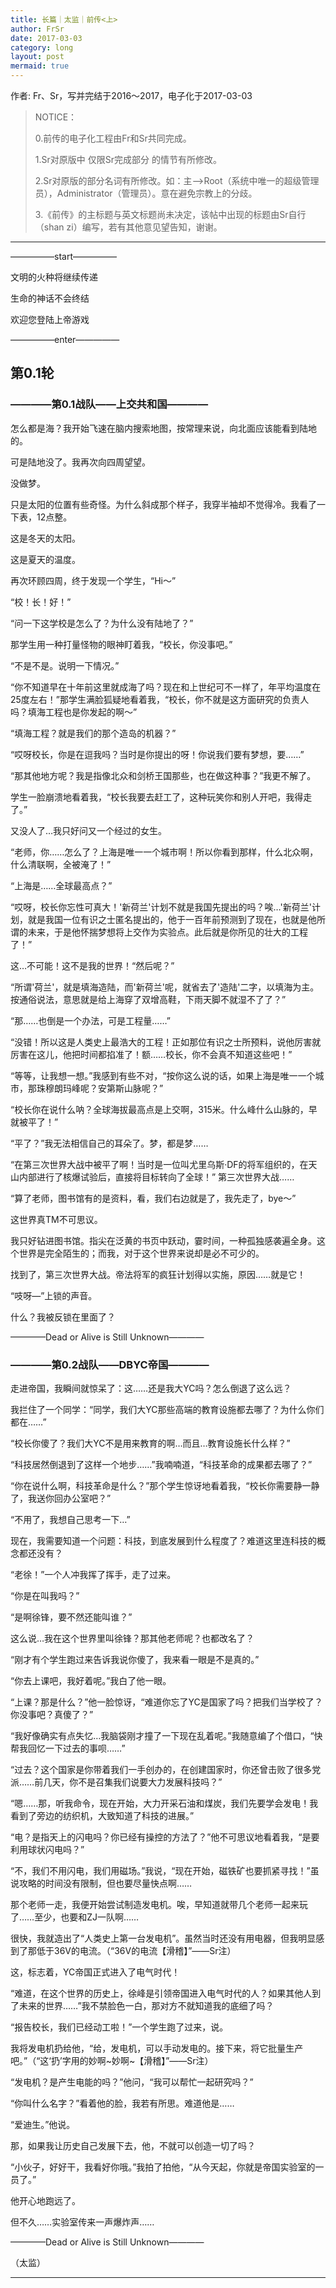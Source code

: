 ```yaml
---
title: 长篇｜太监｜前传<上>
author: FrSr
date: 2017-03-03
category: long
layout: post
mermaid: true
---
```


作者: Fr、Sr，写并完结于2016～2017，电子化于2017-03-03

>NOTICE：
>
>0.前传的电子化工程由Fr和Sr共同完成。
>
>1.Sr对原版中 仅限Sr完成部分 的情节有所修改。
>
>2.Sr对原版的部分名词有所修改。如：主—>Root（系统中唯一的超级管理员），Administrator（管理员）。意在避免宗教上的分歧。
>
>3.《前传》的主标题与英文标题尚未决定，该帖中出现的标题由Sr自行（shan zi）编写，若有其他意见望告知，谢谢。

---

—————start—————

文明的火种将继续传递

生命的神话不会终结

欢迎您登陆上帝游戏

—————enter—————

##  第0.1轮

### ————第0.1战队——上交共和国————

怎么都是海？我开始飞速在脑内搜索地图，按常理来说，向北面应该能看到陆地的。

可是陆地没了。我再次向四周望望。

没做梦。

只是太阳的位置有些奇怪。为什么斜成那个样子，我穿半袖却不觉得冷。我看了一下表，12点整。

这是冬天的太阳。

这是夏天的温度。

再次环顾四周，终于发现一个学生，“Hi～”

“校！长！好！”

“问一下这学校是怎么了？为什么没有陆地了？”

那学生用一种打量怪物的眼神盯着我，“校长，你没事吧。”

“不是不是。说明一下情况。”

“你不知道早在十年前这里就成海了吗？现在和上世纪可不一样了，年平均温度在25度左右！”那学生满脸狐疑地看着我，“校长，你不就是这方面研究的负责人吗？填海工程也是你发起的啊～”

“填海工程？就是我们的那个造岛的机器？”

“哎呀校长，你是在逗我吗？当时是你提出的呀！你说我们要有梦想，要……”

“那其他地方呢？我是指像北众和剑桥王国那些，也在做这种事？”我更不解了。

学生一脸崩溃地看着我，“校长我要去赶工了，这种玩笑你和别人开吧，我得走了。”

又没人了…我只好问又一个经过的女生。

“老师，你……怎么了？上海是唯一一个城市啊！所以你看到那样，什么北众啊，什么清联啊，全被淹了！”

“上海是……全球最高点？”

“哎呀，校长你忘性可真大！'新荷兰'计划不就是我国先提出的吗？唉…'新荷兰'计划，就是我国一位有识之士匿名提出的，他于一百年前预测到了现在，也就是他所谓的未来，于是他怀揣梦想将上交作为实验点。此后就是你所见的壮大的工程了！”

这…不可能！这不是我的世界！“然后呢？”

“所谓'荷兰'，就是填海造陆，而'新荷兰'呢，就省去了'造陆'二字，以填海为主。按通俗说法，意思就是给上海穿了双增高鞋，下雨天脚不就湿不了了？”

“那……也倒是一个办法，可是工程量……”

“没错！所以这是人类史上最浩大的工程！正如那位有识之士所预料，说他厉害就厉害在这儿，他把时间都掐准了！额……校长，你不会真不知道这些吧！”

“等等，让我想一想。”我感到有些不对，“按你这么说的话，如果上海是唯一一个城市，那珠穆朗玛峰呢？安第斯山脉呢？”

“校长你在说什么呐？全球海拔最高点是上交啊，315米。什么峰什么山脉的，早就被平了！”

“平了？”我无法相信自己的耳朵了。梦，都是梦……

“在第三次世界大战中被平了啊！当时是一位叫尤里乌斯·DF的将军组织的，在天山内部进行了核爆试验后，直接将目标转向了全球！”
第三次世界大战……

“算了老师，图书馆有的是资料，看，我们右边就是了，我先走了，bye～”

这世界真TM不可思议。

我只好钻进图书馆。指尖在泛黄的书页中跃动，霎时间，一种孤独感袭遍全身。这个世界是完全陌生的；而我，对于这个世界来说却是必不可少的。

找到了，第三次世界大战。帝法将军的疯狂计划得以实施，原因……就是它！

“吱呀—”上锁的声音。

什么？我被反锁在里面了？

————Dead or Alive is Still Unknown————


### ————第0.2战队——DBYC帝国————

走进帝国，我瞬间就惊呆了：这……还是我大YC吗？怎么倒退了这么远？

我拦住了一个同学：“同学，我们大YC那些高端的教育设施都去哪了？为什么你们都在……”

“校长你傻了？我们大YC不是用来教育的啊…而且…教育设施长什么样？”

“科技居然倒退到了这样一个地步……”我喃喃道，“科技革命的成果都去哪了？”

“你在说什么啊，科技革命是什么？”那个学生惊讶地看着我，“校长你需要静一静了，我送你回办公室吧？”

“不用了，我想自己思考一下…”

现在，我需要知道一个问题：科技，到底发展到什么程度了？难道这里连科技的概念都还没有？

“老徐！”一个人冲我挥了挥手，走了过来。

“你是在叫我吗？”

“是啊徐锋，要不然还能叫谁？”

这么说…我在这个世界里叫徐锋？那其他老师呢？也都改名了？

“刚才有个学生跑过来告诉我说你傻了，我来看一眼是不是真的。”

“你去上课吧，我好着呢。”我白了他一眼。

“上课？那是什么？”他一脸惊讶，“难道你忘了YC是国家了吗？把我们当学校了？你没事吧？真傻了？”

“我好像确实有点失忆…我脑袋刚才撞了一下现在乱着呢。”我随意编了个借口，“快帮我回忆一下过去的事呗……”

“过去？这个国家是你带着我们一手创办的，在创建国家时，你还曾击败了很多党派……前几天，你不是召集我们说要大力发展科技吗？”

“嗯……那，听我命令，现在开始，大力开采石油和煤炭，我们先要学会发电！我看到了旁边的纺织机，大致知道了科技的进展。”

“电？是指天上的闪电吗？你已经有操控的方法了？”他不可思议地看着我，“是要利用球状闪电吗？”

“不，我们不用闪电，我们用磁场。”我说，“现在开始，磁铁矿也要抓紧寻找！”虽说攻略的时间没有限制，但也要尽量快点啊……

那个老师一走，我便开始尝试制造发电机。唉，早知道就带几个老师一起来玩了……至少，也要和ZJ一队啊……

很快，我就造出了“人类史上第一台发电机”。虽然当时还没有用电器，但我明显感到了那低于36V的电流。（“36V的电流【滑稽】”——Sr注）

这，标志着，YC帝国正式进入了电气时代！

“难道，在这个世界的历史上，徐峰是引领帝国进入电气时代的人？如果其他人到了未来的世界……”我不禁脸色一白，那对方不就知道我的底细了吗？

“报告校长，我们已经动工啦！”一个学生跑了过来，说。

我将发电机扔给他，“给，发电机，可以手动发电的。接下来，将它批量生产吧。”（“这‘扔’字用的妙啊~妙啊~【滑稽】”——Sr注）

“发电机？是产生电能的吗？”他问，“我可以帮忙一起研究吗？”

“你叫什么名字？”看着他的脸，我若有所思。难道他是……

“爱迪生。”他说。

那，如果我让历史自己发展下去，他，不就可以创造一切了吗？

“小伙子，好好干，我看好你哦。”我拍了拍他，“从今天起，你就是帝国实验室的一员了。”

他开心地跑远了。

但不久……实验室传来一声爆炸声……

————Dead or Alive is Still Unknown————


（太监）

---